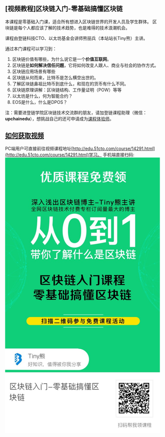 ## [视频教程]区块链入门-零基础搞懂区块链


本课程是零基础入门课，适合所有想进入区块链世界的开发人员及学生群体。
区块链是每个人都应该了解的技术趋势，也是难得的技术浪潮机会。

课程由登链科技CTO、以太坊基金会讲师熊丽兵（本站站长Tiny熊）主讲。

通过本门课程可以学习到：
1. 区块链价值有哪些，为什么说它是一个**价值互联网**。
2. 区块链是**如何解决信任问题**，它将如何改变人跟人、商业与社会的协作方式。
3. 区块链应用场景有哪些
4. 区块链从何而来，比特币是怎么横空出世的。
5. 了解区块链鼻祖比特币到底什么，和现在的货币有什么不同。
6. 区块链原理讲解：区块链结构、工作量证明（POW）等等
7. 以太坊是什么，何为智能合约？
8. EOS是什么，什么是DPOS？

注：需要进登链学院区块链技术交流群的朋友，请加登链课程助理（微信：**upchainedu**），想挑战自己的还可申请成为[课程体验师](https://learnblockchain.cn/course/#%E6%8B%9B%E5%8B%9F%E8%AF%BE%E7%A8%8B%E4%BD%93%E9%AA%8C%E5%B8%88)。

## [如何获取视频](http://edu.51cto.com/course/14291.html)

PC端用户可直接前往视频课程地址[http://edu.51cto.com/course/14291.html](http://edu.51cto.com/course/14291.html)学习。
手机端直接扫码:
![](../images/01.jpeg)
